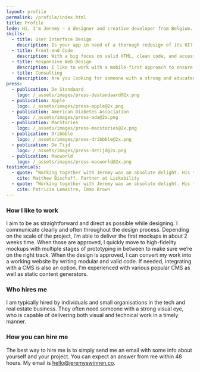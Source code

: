 ```yaml
---
layout: profile
permalink: /profile/index.html
title: Profile
lede: Hi, I'm Jeremy — a designer and creative developer from Belgium. I work with people and organisations from all over the world with one goal in mind — to create the best experiences possible.
skills:
  - title: User Interface Design
    description: Is your app in need of a thorough redesign of its UI? I'm experienced with iOS and Android and can create detailed and native experiences for your mobile users. I'm loyal to the platform I'm designing for and my eye for detail makes your product stand out in the crowd.
  - title: Front-end Code
    description: With a big focus on valid HTML, clean code, and accessibility, I'm able to code my designs and make sure they perform like a champ on the web. I can work with various CSS preprocessors as well as new techniques like CSS variables. As for publishing a site, I have worked with Wordpress, Magento, and a variety of static-site-generators such as Jekyll, Eleventy, MiddleMan, and more.
  - title: Responsive Web Design
    description: I like to work with a mobile-first approach to ensure mobile users get a full-featured version of your website instead of a narrowed-down one. Using modular code, I can make small adjustments that have a big impact on how your site performs across devices and resolutions.
  - title: Consulting
    description: Are you looking for someone with a strong and educated opinion across a wide range of design principles? I can guide your team back on track to ensure great success in the market you're operating in. I take a look at your current product or marketing efforts and can provide a detailed report with guidelines where to improve and adjust.
press:
  - publication: De Standaard
    logo: /_assets/images/press-destandaard@2x.png
  - publication: Apple
    logo: /_assets/images/press-apple@2x.png
  - publication: American Diabetes Association
    logo: /_assets/images/press-ada@2x.png
  - publication: MacStories
    logo: /_assets/images/press-macstories@2x.png
  - publication: Dribbble
    logo: /_assets/images/press-dribbble@2x.png
  - publication: De Tijd
    logo: /_assets/images/press-detijd@2x.png
  - publication: Macworld
    logo: /_assets/images/press-macworld@2x.png
testimonials:
  - quote: “Working together with Jeremy was an absolute delight. His thorough knowledge of the platform and keen eye for detail really elevated our product.”
    cite: Matthew Bischoff, Partner at Lickability
  - quote: “Working together with Jeremy was an absolute delight. His thorough knowledge of the platform and keen eye for detail really elevated our product and marketing campaigns.”
    cite: Patricia Lemaitre, Immo Brown 
---
```

### How I like to work
I aim to be as straightforward and direct as possible while designing. I communicate clearly and often throughout the design process. Depending on the scale of the project, I’m able to deliver the first mockups in about 2 weeks time. When those are approved, I quickly move to high-fidelity mockups with multiple stages of prototyping in between to make sure we’re on the right track.
When the design is approved, I can convert my work into a working website by writing modular and valid code. If needed, integrating with a CMS is also an option. I'm experienced with various popular CMS as well as static content generators.

### Who hires me
I am typically hired by individuals and small organisations in the tech and real estate business. They often need someone with a strong visual eye, who is capable of delivering both visual and technical work in a timely manner.

### How you can hire me
The best way to hire me is to simply send me an email with some info about yourself and your project. You can expect an answer from me within 48 hours. My email is [hello@jeremyswinnen.co](https://www.porsche.com).